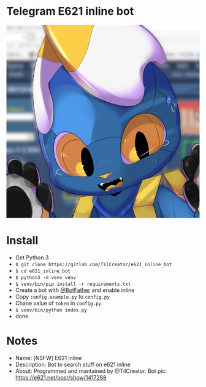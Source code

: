 # Telegram E621 inline bot

![esix](esix_no.png)

# Install
* Get Python 3
* `$ git clone https://gitlab.com/TilCreator/e621_inline_bot`
* `$ cd e621_inline_bot`
* `$ python3 -m venv venv`
* `$ venv/bin/pip install -r requirements.txt`
* Create a bot with [@BotFather](https://t.me/BotFather) and enable inline
* Copy `config.example.py` to `config.py`
* Chane value of `token` in `config.py`
* `$ venv/bin/python index.py`
* done

# Notes
* Name: [NSFW] E621 inline
* Description: Bot to search stuff on e621 inline
* About: Programmed and mantained by @TilCreator. Bot pic: https://e621.net/post/show/1417288
